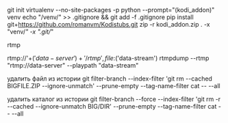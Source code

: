 git init
virtualenv --no-site-packages -p python --prompt="(kodi_addon)" venv
echo "/venv/" >> .gitignore && git add -f .gitignore
pip install git+https://github.com/romanvm/Kodistubs.git
zip -r kodi_addon.zip . -x "venv/*" -x ".git/*"


rtmp

rtmp://'+$('data-server')+'/rtmp',file:$('data-stream')
rtmpdump --rtmp "rtmp://data-server" --playpath "data-stream"


удалить файл из истории
git filter-branch --index-filter 'git rm --cached BIGFILE.ZIP --ignore-unmatch' --prune-empty --tag-name-filter cat -- --all

удалить каталог из истории
git filter-branch --force --index-filter 'git rm -r --cached --ignore-unmatch BIG/DIR' --prune-empty --tag-name-filter cat -- --all

